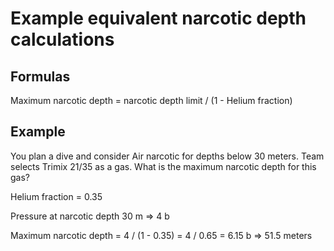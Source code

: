 # Example equivalent narcotic depth calculations

## Formulas

Maximum narcotic depth = narcotic depth limit / (1 - Helium fraction)


## Example

You plan a dive and consider Air narcotic for depths below 30 meters. 
Team selects Trimix 21/35 as a gas. What is the maximum narcotic depth for this gas?

Helium fraction = 0.35

Pressure at narcotic depth 30 m => 4 b

Maximum narcotic depth = 4 / (1 - 0.35) = 4 / 0.65 = 6.15 b => 51.5 meters

